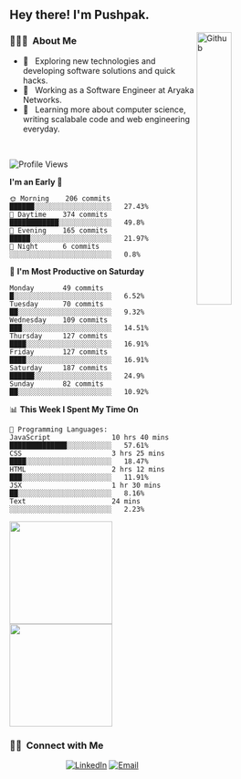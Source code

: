 <h2> Hey there! I'm Pushpak.</h2>

<img width="35%" align="right" alt="Github" src="https://user-images.githubusercontent.com/48678280/88862734-4903af80-d201-11ea-968b-9c939d88a37c.gif" />

<h3> 👨🏻‍💻 &nbsp;About Me </h3>

- 🤔 &nbsp; Exploring new technologies and developing software solutions and quick hacks.
- 💼 &nbsp; Working as a Software Engineer at Aryaka Networks.
- 🌱 &nbsp; Learning more about computer science, writing scalabale code and web engineering everyday.

<!-- <h3> 🛠 &nbsp;Tech Stack</h3> -->

<!-- - 🌐 &nbsp;
  ![JavaScript](https://img.shields.io/badge/-JavaScript-333333?style=flat&logo=javascript)
  ![React](https://img.shields.io/badge/-React-333333?style=flat&logo=react)
  ![Vue](https://img.shields.io/badge/-Vue-333333?style=flat&logo=vue,js)
  ![Node.js](https://img.shields.io/badge/-Node.js-333333?style=flat&logo=node.js) -->
  
<!-- - 💻 &nbsp;
  ![Java](https://img.shields.io/badge/-Java-333333?style=flat&logo=Java&logoColor=007396)
- 🛢 &nbsp;
  ![MySQL](https://img.shields.io/badge/-MySQL-333333?style=flat&logo=mysql)
- ⚙️ &nbsp;
  ![Git](https://img.shields.io/badge/-Git-333333?style=flat&logo=git)
- 🔧 &nbsp;
  ![Visual Studio Code](https://img.shields.io/badge/-Visual%20Studio%20Code-333333?style=flat&logo=visual-studio-code&logoColor=007ACC)
  ![Eclipse](https://img.shields.io/badge/-Eclipse-333333?style=flat&logo=eclipse-ide&logoColor=2C2255) -->

<br/>

<!--START_SECTION:waka-->
![Profile Views](http://img.shields.io/badge/Profile%20Views-3-blue)

**I'm an Early 🐤** 

```text
🌞 Morning    206 commits    ██████░░░░░░░░░░░░░░░░░░░   27.43% 
🌆 Daytime    374 commits    ████████████░░░░░░░░░░░░░   49.8% 
🌃 Evening    165 commits    █████░░░░░░░░░░░░░░░░░░░░   21.97% 
🌙 Night      6 commits      ░░░░░░░░░░░░░░░░░░░░░░░░░   0.8%

```
📅 **I'm Most Productive on Saturday** 

```text
Monday       49 commits     █░░░░░░░░░░░░░░░░░░░░░░░░   6.52% 
Tuesday      70 commits     ██░░░░░░░░░░░░░░░░░░░░░░░   9.32% 
Wednesday    109 commits    ███░░░░░░░░░░░░░░░░░░░░░░   14.51% 
Thursday     127 commits    ████░░░░░░░░░░░░░░░░░░░░░   16.91% 
Friday       127 commits    ████░░░░░░░░░░░░░░░░░░░░░   16.91% 
Saturday     187 commits    ██████░░░░░░░░░░░░░░░░░░░   24.9% 
Sunday       82 commits     ██░░░░░░░░░░░░░░░░░░░░░░░   10.92%

```


📊 **This Week I Spent My Time On** 

```text
💬 Programming Languages: 
JavaScript               10 hrs 40 mins      ██████████████░░░░░░░░░░░   57.61% 
CSS                      3 hrs 25 mins       ████░░░░░░░░░░░░░░░░░░░░░   18.47% 
HTML                     2 hrs 12 mins       ███░░░░░░░░░░░░░░░░░░░░░░   11.91% 
JSX                      1 hr 30 mins        ██░░░░░░░░░░░░░░░░░░░░░░░   8.16% 
Text                     24 mins             ░░░░░░░░░░░░░░░░░░░░░░░░░   2.23%

```


<!--END_SECTION:waka-->


<a href="https://github.com/PushpakB3096">
  <img height="180em" src="https://github-readme-stats.vercel.app/api?username=PushpakB3096&show_icons=true&theme=merko" />
  <img height="180em" src="https://github-readme-stats.vercel.app/api/top-langs/?username=PushpakB3096&theme=merko&layout=compact" />
</a>

<br/>

<h3> 🤝🏻 &nbsp;Connect with Me </h3>

<p align="center">
<!-- <a href="https://www.adityavsingh.com/"><img alt="Website" src="https://img.shields.io/badge/Website-www.adityavsingh.com-blue?style=flat-square&logo=google-chrome"></a> -->
<a href="https://www.linkedin.com/in/pushpak-bhattacharya/"><img alt="LinkedIn" src="https://img.shields.io/badge/LinkedIn-Pushpak%20Bhattacharya-blue?style=flat-square&logo=linkedin"></a>
<a href="mailto:rtpushpak@gmail.com"><img alt="Email" src="https://img.shields.io/badge/Email-rtpushpak@gmail.com-blue?style=flat-square&logo=gmail"></a>
</p>
